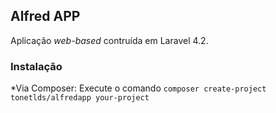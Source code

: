 ## Alfred APP
Aplicação *web-based* contruída em Laravel 4.2.


### Instalação
*Via Composer:
Execute o comando `composer create-project tonetlds/alfredapp your-project`